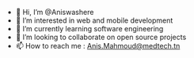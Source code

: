 - 👋 Hi, I’m @Aniswashere
- 👀 I’m interested in web and mobile development 
- 🌱 I’m currently learning software engineering 
- 💞️ I’m looking to collaborate on open source projects 
- 📫 How to reach me : Anis.Mahmoud@medtech.tn

<!---
Aniswashere/Aniswashere is a ✨ special ✨ repository because its `README.md` (this file) appears on your GitHub profile.
You can click the Preview link to take a look at your changes.
--->
